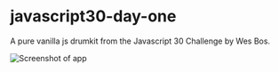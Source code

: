 # javascript30-day-one
A pure vanilla js drumkit from the Javascript 30 Challenge by Wes Bos.

![Screenshot of app](https://res.cloudinary.com/dzsmdyknz/image/upload/v1538484209/GitHub/Javascript30/day-1/screenshot/drummachine.jpg)
